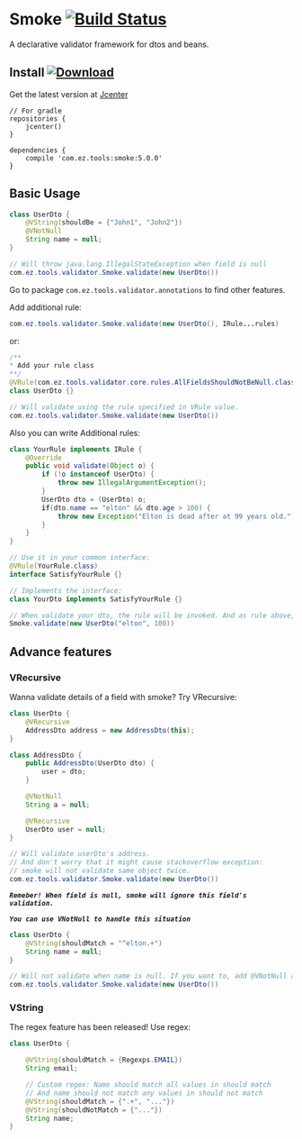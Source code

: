 # Smoke [![Build Status](https://travis-ci.org/EltonZhong/smoke.svg?branch=master)](https://travis-ci.org/EltonZhong/smoke)
A declarative validator framework for dtos and beans.

## Install [ ![Download](https://api.bintray.com/packages/ez/tools/smoke/images/download.svg) ](https://bintray.com/ez/tools/smoke/_latestVersion)
Get the latest version at [Jcenter](https://bintray.com/ez/tools/smoke/_latestVersion)
```grovvy
// For gradle
repositories {
    jcenter()
}

dependencies {
    compile 'com.ez.tools:smoke:5.0.0'
}
```

## Basic Usage
```java
class UserDto {
    @VString(shouldBe = {"John1", "John2"})
    @VNotNull
    String name = null;
}

// Will throw java.lang.IllegalStateException when field is null
com.ez.tools.validator.Smoke.validate(new UserDto())
```

Go to package `com.ez.tools.validator.annotations` to find other features.

Add additional rule:
```java
com.ez.tools.validator.Smoke.validate(new UserDto(), IRule...rules)
```
or:
```java
/**
* Add your rule class
**/
@VRule(com.ez.tools.validator.core.rules.AllFieldsShouldNotBeNull.class)
class UserDto {}

// Will validate using the rule specified in VRule value.
com.ez.tools.validator.Smoke.validate(new UserDto())
```

Also you can write Additional rules:

```java
class YourRule implements IRule {
    @Override
    public void validate(Object o) {
        if (!o instanceof UserDto) {
            throw new IllegalArgumentException();
        }
        UserDto dto = (UserDto) o;
        if(dto.name == "elton" && dto.age > 100) {
            throw new Exception("Elton is dead after at 99 years old.")
        }
    }
}

// Use it in your common interface:
@VRule(YourRule.class)
interface SatisfyYourRule {}

// Implements the interface:
class YourDto implements SatisfyYourRule {}

// When validate your dto, the rule will be invoked. And as rule above, Exception("Elton is dead after at 99 years old.") will be thrown
Smoke.validate(new UserDto("elton", 100))
```

## Advance features
### VRecursive
Wanna validate details of a field with smoke? Try VRecursive:
```java
class UserDto {
    @VRecursive
    AddressDto address = new AddressDto(this);
}

class AddressDto {
    public AddressDto(UserDto dto) {
        user = dto;
    }

    @VNotNull
    String a = null;

    @VRecursive
    UserDto user = null;
}

// Will validate userDto's address.
// And don't worry that it might cause stackoverflow exception:
// smoke will not validate same object twice.
com.ez.tools.validator.Smoke.validate(new UserDto())
```

***`Remeber! When field is null, smoke will ignore this field's validation.`***

***`You can use VNotNull to handle this situation`***
```java
class UserDto {
    @VString(shouldMatch = "^elton.+")
    String name = null;
}

// Will not validate when name is null. If you want to, add @VNotNull annotation
com.ez.tools.validator.Smoke.validate(new UserDto())
```

### VString
The regex feature has been released! Use regex:
```java
class UserDto {

    @VString(shouldMatch = {Regexps.EMAIL})
    String email;

    // Custom regex: Name should match all values in should match
    // And name should not match any values in should not match
    @VString(shouldMatch = {".+", "..."})
    @VString(shouldNotMatch = {"..."})
    String name;
}
```